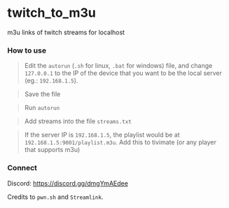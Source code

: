 # twitch_to_m3u
m3u links of twitch streams for localhost

### How to use
> Edit the `autorun` (`.sh` for linux, `.bat` for windows) file, and change `127.0.0.1` to the IP of the device that you want to be the local server (eg.: `192.168.1.5`).

> Save the file

> Run `autorun`

> Add streams into the file `streams.txt`

> If the server IP is `192.168.1.5`, the playlist would be at `192.168.1.5:9001/playlist.m3u`. Add this to tivimate (or any player that supports m3u)

### Connect
Discord: https://discord.gg/dmgYmAEdee



Credits to `pwn.sh` and `Streamlink`.
